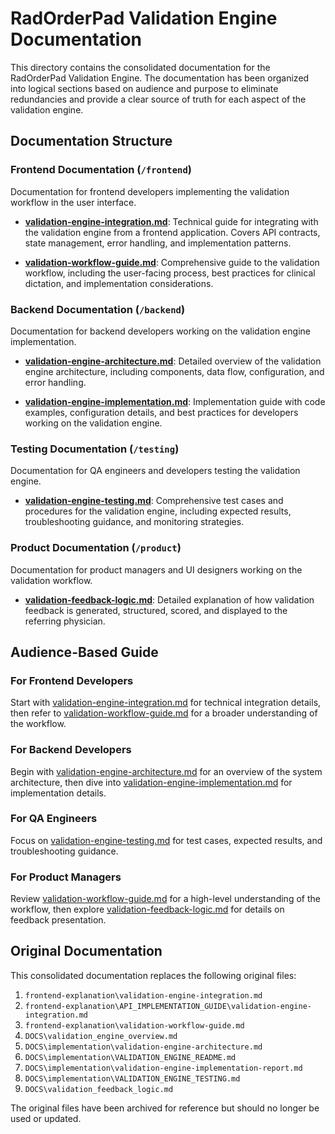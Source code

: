 # RadOrderPad Validation Engine Documentation

This directory contains the consolidated documentation for the RadOrderPad Validation Engine. The documentation has been organized into logical sections based on audience and purpose to eliminate redundancies and provide a clear source of truth for each aspect of the validation engine.

## Documentation Structure

### Frontend Documentation (`/frontend`)

Documentation for frontend developers implementing the validation workflow in the user interface.

- **[validation-engine-integration.md](./frontend/validation-engine-integration.md)**: Technical guide for integrating with the validation engine from a frontend application. Covers API contracts, state management, error handling, and implementation patterns.
  
- **[validation-workflow-guide.md](./frontend/validation-workflow-guide.md)**: Comprehensive guide to the validation workflow, including the user-facing process, best practices for clinical dictation, and implementation considerations.

### Backend Documentation (`/backend`)

Documentation for backend developers working on the validation engine implementation.

- **[validation-engine-architecture.md](./backend/validation-engine-architecture.md)**: Detailed overview of the validation engine architecture, including components, data flow, configuration, and error handling.
  
- **[validation-engine-implementation.md](./backend/validation-engine-implementation.md)**: Implementation guide with code examples, configuration details, and best practices for developers working on the validation engine.

### Testing Documentation (`/testing`)

Documentation for QA engineers and developers testing the validation engine.

- **[validation-engine-testing.md](./testing/validation-engine-testing.md)**: Comprehensive test cases and procedures for the validation engine, including expected results, troubleshooting guidance, and monitoring strategies.

### Product Documentation (`/product`)

Documentation for product managers and UI designers working on the validation workflow.

- **[validation-feedback-logic.md](./product/validation-feedback-logic.md)**: Detailed explanation of how validation feedback is generated, structured, scored, and displayed to the referring physician.

## Audience-Based Guide

### For Frontend Developers

Start with [validation-engine-integration.md](./frontend/validation-engine-integration.md) for technical integration details, then refer to [validation-workflow-guide.md](./frontend/validation-workflow-guide.md) for a broader understanding of the workflow.

### For Backend Developers

Begin with [validation-engine-architecture.md](./backend/validation-engine-architecture.md) for an overview of the system architecture, then dive into [validation-engine-implementation.md](./backend/validation-engine-implementation.md) for implementation details.

### For QA Engineers

Focus on [validation-engine-testing.md](./testing/validation-engine-testing.md) for test cases, expected results, and troubleshooting guidance.

### For Product Managers

Review [validation-workflow-guide.md](./frontend/validation-workflow-guide.md) for a high-level understanding of the workflow, then explore [validation-feedback-logic.md](./product/validation-feedback-logic.md) for details on feedback presentation.

## Original Documentation

This consolidated documentation replaces the following original files:

1. `frontend-explanation\validation-engine-integration.md`
2. `frontend-explanation\API_IMPLEMENTATION_GUIDE\validation-engine-integration.md`
3. `frontend-explanation\validation-workflow-guide.md`
4. `DOCS\validation_engine_overview.md`
5. `DOCS\implementation\validation-engine-architecture.md`
6. `DOCS\implementation\VALIDATION_ENGINE_README.md`
7. `DOCS\implementation\validation-engine-implementation-report.md`
8. `DOCS\implementation\VALIDATION_ENGINE_TESTING.md`
9. `DOCS\validation_feedback_logic.md`

The original files have been archived for reference but should no longer be used or updated.